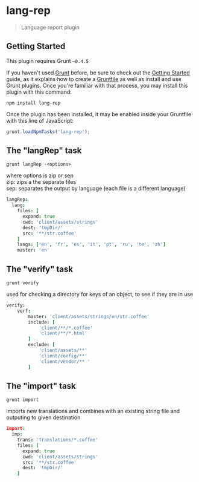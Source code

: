 # lang-rep

> Language report plugin

## Getting Started
This plugin requires Grunt `~0.4.5`

If you haven't used [Grunt](http://gruntjs.com/) before, be sure to check out the [Getting Started](http://gruntjs.com/getting-started) guide, as it explains how to create a [Gruntfile](http://gruntjs.com/sample-gruntfile) as well as install and use Grunt plugins. Once you're familiar with that process, you may install this plugin with this command:

```shell
npm install lang-rep
```

Once the plugin has been installed, it may be enabled inside your Gruntfile with this line of JavaScript:

```js
grunt.loadNpmTasks('lang-rep');
```

## The "langRep" task
```shell
grunt langRep -<options>
```
where options is zip or sep  
zip: zips a the separate files  
sep: separates the output by language (each file is a different language)

```coffeescript
langRep:
  lang:
    files: [
      expand: true
      cwd: 'client/assets/strings'
      dest: 'tmpDir/'
      src: '**/str.coffee'
    ]
    langs: ['en', 'fr', 'es', 'it', 'pt', 'ru', 'te', 'zh']
    master: 'en'
```

## The "verify" task
```shell
grunt verify
```
used for checking a directory for keys of an object, to see if they are in use
```coffeescript
verify:
    verf:
        master: 'client/assets/strings/en/str.coffee'
        include: [
            'client/**/*.coffee'
            'client/**/*.html'
        ]
        exclude: [  
            'client/assets/**'  
            'client/config/**'  
            'client/vendor/** '  
        ]  
```

## The "import" task
```shell
grunt import
```
imports new translations and combines with an existing string file and outputing to given destination
```coffeescript
import:
  imp:
    trans: 'Translations/*.coffee'
    files: [
      expand: true
      cwd: 'client/assets/strings'
      src: '**/str.coffee'
      dest: 'tmpDir/'
    ]
```
